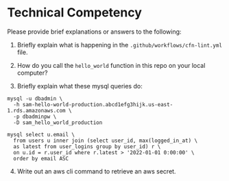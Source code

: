 # Technical Competency

Please provide brief explanations or answers to the following:

1. Briefly explain what is happening in the `.github/workflows/cfn-lint.yml` file.

2. How do you call the `hello_world` function in this repo on your local computer?

3. Briefly explain what these mysql queries do:

```mysql
mysql -u dbadmin \
  -h sam-hello-world-production.abcd1efg3hijk.us-east-1.rds.amazonaws.com \
  -p dbadminpw \
  -D sam_hello_world_production
```

```mysql
mysql select u.email \
  from users u inner join (select user_id, max(logged_in_at) \
  as latest from user_logins group by user_id) r \
  on u.id = r.user_id where r.latest > '2022-01-01 0:00:00' \
  order by email ASC
```

4. Write out an aws cli command to retrieve an aws secret.
